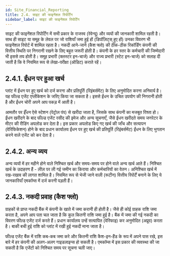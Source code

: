 ```yaml
---
id: Site_Financial_Reporting
title: 2.4. साइट की फाइनेंशल रिपोर्टिंग
sidebar_label: साइट की फाइनेंशल रिपोर्टिंग
---
```


साइट की फाइनेंशल रिपोर्टिंग में सभी प्रकार के राजस्व (रेवेन्यू) और व्ययों की जानकारी शामिल रहती है। साथ ही साइट या समूह के लेवल पर जो राशियाँ जमा हुई हों (डिपॉज़िट्स् हुए हों) उनका विवरण भी फाइनेंशल रिपोर्ट में शामिल रहता है। नकदी आने-जाने (कैश फ्लो) की ठीक-ठीक रिकॉर्डिंग कंपनी की वित्तीय स्थिति पर निगरानी रखने के लिए बहुत जरूरी होती है। कंपनी के हर स्तर के कर्मचारी की जिम्मेदारी भी इससे तय होती है। समूह प्रभारी (क्लस्टर इन-चार्ज) और राज्य प्रभारी (स्टेट इन-चार्ज) को सलाह दी जाती है कि वे नियमित रूप से लेखा-परीक्षा (ऑडिट) कराते रहें।

## 2.4.1. ईंधन पर हुआ खर्च
प्लांट में ईंधन पर हुए खर्च को दर्ज करना और प्रतिपूर्ति (रिइंबर्समेंट) के लिए अनुमोदित करना अनिवार्य है। यह फील्ड एजेंट एप्लीकेशन के जरिए किया जा सकता है। इससे ईंधन के उचित उपयोग की निगरानी होती है और ईंधन चोरी अपने आप पकड़ में आती है।

आमतौर पर ईँधन ऐसे स्टेशन (पेट्रोल पंप) से खरीदा जाता है, जिसके साथ कंपनी का मजबूत रिश्ता हो। ईंधन खरीदने के बाद फील्ड एजेंट रसीद की इमेज और अन्य सूचनाएँ, जैसे ईंधन खरीदते समय जनरेटर के मीटर की रीडिंग अपलोड कर देता है। इस प्रकार अपलोड किए गए खर्च की जाँच और सत्यापन (वेरिफिकेशन) होने के बाद प्रधान कार्यालय ईंधन पर हुए खर्च की प्रतिपूर्ति (रिइंबर्समेंट) ईंधन के लिए भुगतान करने वाले एजेंट को कर देता है।

## 2.4.2. अन्य व्यय
अन्य व्ययों में हर महीने होने वाले निश्चित खर्च और समय-समय पर होने वाले अन्य खर्च आते हैं। निश्चित खर्च के उदाहरण हैं - लीज़ पर ली गई जमीन का किराया और कर्मचारियों का वेतन। अनिश्चित खर्च में रख-रखाव की लागत शामिल है। नियमित रूप से भेजी जाने वाली (रूटीन) वित्तीय रिपोर्टें बनाने के लिए ये जानकारियाँ एमकॉम्स में दर्ज करनी पड़ती हैं।

## 2.4.3. नकदी प्रवाह (कैश फ्लो)
ग्राहकों से प्राप्त नकदी बैंक में कंपनी के खाते में जमा करानी ही होती है। जैसे ही कोई ग्राहक राशि जमा करता है, अपने आप पता चल जाता है कि कुल कितनी राशि जमा हुई है। बैंक में जमा की गई नकदी का विवरण फील्ड एजेंट दर्ज करते हैं। प्रधान कार्यालय उन्हें सत्यापित (वेरिफाइ) कर अनुमोदित (अप्रूव) करता है। बाकी बची हुई राशि को प्लांट में रखी हुई नकदी माना जाता है।

फील्ड एजेंट बैंक में राशि कब-कब जमा करे और कितनी राशि कैश-इन-हैंड के रूप में अपने पास रखे, इस बारे में हर कंपनी की अलग-अलग गाइडलाइन्स हो सकती है। एमकॉम्स में इस प्रकार की व्यवस्था की जा सकती है कि एजेंटों को निश्चित समय पर सूचना चली जाए।